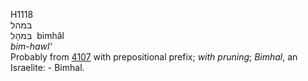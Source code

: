 <body>
  <p>H1118<br>  בּמהל  <br> בִּמהָל  ‎  bimhâl  <br><i>bim-hawl‘ </i><br>Probably from <a href="h4107.htm">4107</a> with prepositional prefix; <i>with</i> <i>pruning</i>; <i>Bimhal</i>, an Israelite: - Bimhal.<br></p>
 </body>